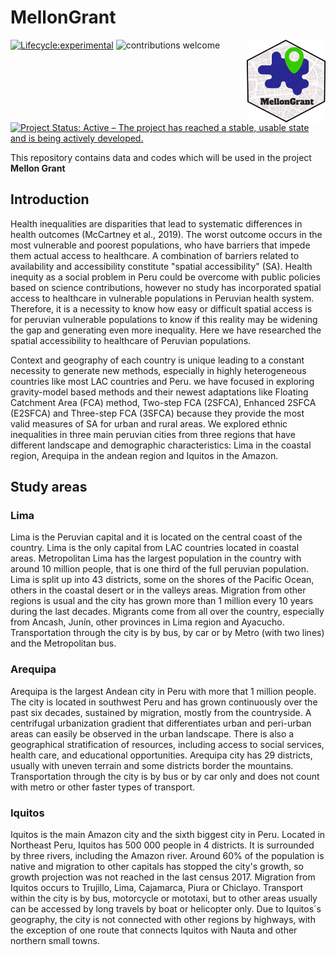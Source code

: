 # **MellonGrant**

<img src="svg/logo.png" align="right" width="25%">

[![Lifecycle:experimental](https://img.shields.io/badge/lifecycle-experimental-orange.svg)](https://www.tidyverse.org/lifecycle/#experimental)
![contributions welcome](https://img.shields.io/badge/contributions-welcome-brightgreen.svg?style=flat)
[![Project Status: Active – The project has reached a stable, usable state and is being actively developed.](https://www.repostatus.org/badges/latest/active.svg)](https://www.repostatus.org/#active)

This repository contains data and codes which will be used in the project **Mellon Grant**

## **Introduction**

Health inequalities are disparities that lead to systematic differences in health outcomes (McCartney et al., 2019). The worst outcome occurs in the most vulnerable and poorest populations, who have barriers that impede them actual access to healthcare. A combination of barriers related to availability and accessibility constitute "spatial accessibility" (SA). Health inequity as a social problem in Peru could be overcome with public policies based on science contributions, however no study has incorporated spatial access to healthcare in vulnerable populations in Peruvian health system. Therefore, it is a necessity to know how easy or difficult spatial access is for peruvian vulnerable populations to know if this reality may be widening the gap and generating even more inequality. Here we have researched the spatial accessibility to healthcare of Peruvian populations.

Context and geography of each country is unique leading to a constant necessity to generate new methods, especially in highly heterogeneous countries like most LAC countries and Peru. we have focused in exploring gravity-model based methods and their newest adaptations like Floating Catchment Area (FCA) method, Two-step FCA (2SFCA), Enhanced 2SFCA (E2SFCA) and Three-step FCA (3SFCA) because they provide the most valid measures of SA for urban and rural areas. We explored ethnic inequalities in three main peruvian cities from three regions that have different landscape and demographic characteristics: Lima in the coastal region, Arequipa in the andean region and Iquitos in the Amazon.

## **Study areas**

### **Lima**

Lima is the Peruvian capital and it is located on the central coast of the country. Lima is the only capital from LAC countries located in coastal areas. Metropolitan Lima has the largest population in the country with around 10 million people, that is one third of the full peruvian population. Lima is split up into 43 districts, some on the shores of the Pacific Ocean, others in the coastal desert or in the valleys areas. Migration from other regions is usual and the city has grown more than 1 million every 10 years during the last decades. Migrants come from all over the country, especially from Ancash, Junín, other provinces in Lima region and Ayacucho. Transportation through the city is by bus, by car or by Metro (with two lines) and the Metropolitan bus.

### **Arequipa**

Arequipa is the largest Andean city in Peru with more that 1 million people. The city is located in southwest Peru and has grown continuously over the past six decades, sustained by migration, mostly from the countryside. A centrifugal urbanization gradient that differentiates urban and peri-urban areas can easily be observed in the urban landscape. There is also a geographical stratification of resources, including access to social services, health care, and educational opportunities. Arequipa city has 29 districts, usually with uneven terrain and some districts border the mountains. Transportation through the city is by bus or by car only and does not count with metro or other faster types of transport.

### **Iquitos**

Iquitos is the main Amazon city and the sixth biggest city in Peru. Located in Northeast Peru, Iquitos has 500 000 people in 4 districts. It is surrounded by three rivers, including the Amazon river. Around 60% of the population is native and migration to other capitals has stopped the city's growth, so growth projection was not reached in the last census 2017. Migration from Iquitos occurs to Trujillo, Lima, Cajamarca, Piura or Chiclayo. Transport within the city is by bus, motorcycle or mototaxi, but to other areas usually can be accessed by long travels by boat or helicopter only. Due to Iquitos´s geography, the city is not connected with other regions by highways, with the exception of one route that connects Iquitos with Nauta and other northern small towns. 

